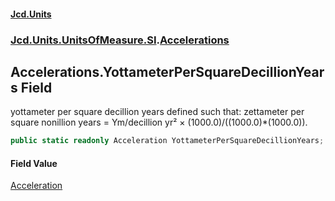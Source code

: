 #### [Jcd.Units](index 'index')
### [Jcd.Units.UnitsOfMeasure.SI](Jcd.Units.UnitsOfMeasure.SI 'Jcd.Units.UnitsOfMeasure.SI').[Accelerations](Accelerations 'Jcd.Units.UnitsOfMeasure.SI.Accelerations')

## Accelerations.YottameterPerSquareDecillionYears Field

yottameter per square decillion years defined such that: zettameter per square nonillion years = Ym/decillion yr² ×
(1000.0)/((1000.0)*(1000.0)).

```csharp
public static readonly Acceleration YottameterPerSquareDecillionYears;
```

#### Field Value
[Acceleration](Acceleration 'Jcd.Units.UnitTypes.Acceleration')
